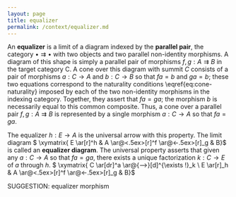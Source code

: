 ```yaml
---
layout: page
title: equalizer
permalink: /context/equalizer.md
---
```

 An **equalizer** is a limit of a diagram indexed by the **parallel pair**, the category $\bullet \rightrightarrows \bullet$ with two objects and two parallel non-identity morphisms. A diagram of this shape is simply a parallel pair of morphisms $f,g : A \rightrightarrows B$ in the target category $\mathsf{C}$. A cone over this diagram with summit $C$ consists of a pair of morphisms $a : C \to A$ and $b : C \to B$ so that $fa = b$ and $ga = b$; these two equations correspond to the naturality conditions \eqref{eq:cone-naturality} imposed by each of the two non-identity morphisms in the indexing category. Together, they assert that $fa = ga$; the morphism $b$ is necessarily equal to this common composite. Thus, a cone over a parallel pair $f,g : A \rightrightarrows B$ is represented by a single morphism $a : C \to A$ so that $fa = ga$.

The equalizer $h : E \to A$ is the universal arrow with this property. The limit diagram
$ \xymatrix{  E \ar[r]^h & A \ar@<.5ex>[r]^f \ar@<-.5ex>[r]_g & B}$ is  called an **equalizer diagram**. The universal property asserts that given any $a : C \to A$ so that $fa = ga$, there exists a unique factorization $k : C \to E$ of $a$ through $h$.
$ \xymatrix{ C \ar[dr]^a \ar@{-->}[d]^{\exists !}_k \\ E \ar[r]_h & A \ar@<.5ex>[r]^f \ar@<-.5ex>[r]_g & B}$


SUGGESTION: equalizer morphism